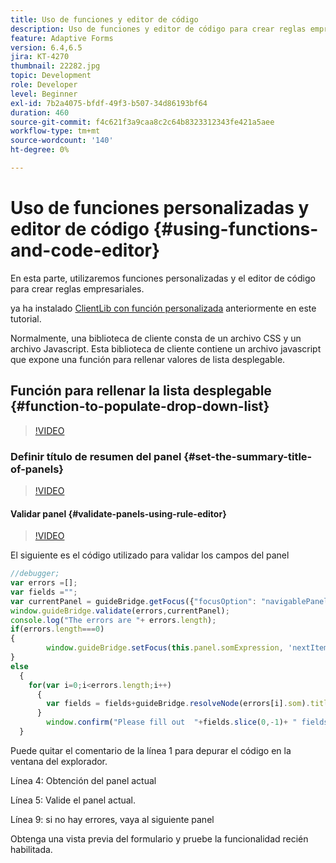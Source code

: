 ```yaml
---
title: Uso de funciones y editor de código
description: Uso de funciones y editor de código para crear reglas empresariales
feature: Adaptive Forms
version: 6.4,6.5
jira: KT-4270
thumbnail: 22282.jpg
topic: Development
role: Developer
level: Beginner
exl-id: 7b2a4075-bfdf-49f3-b507-34d86193bf64
duration: 460
source-git-commit: f4c621f3a9caa8c2c64b8323312343fe421a5aee
workflow-type: tm+mt
source-wordcount: '140'
ht-degree: 0%

---
```


# Uso de funciones personalizadas y editor de código {#using-functions-and-code-editor}

En esta parte, utilizaremos funciones personalizadas y el editor de código para crear reglas empresariales.

ya ha instalado [ClientLib con función personalizada](assets/client-libs-and-logo.zip) anteriormente en este tutorial.

Normalmente, una biblioteca de cliente consta de un archivo CSS y un archivo Javascript. Esta biblioteca de cliente contiene un archivo javascript que expone una función para rellenar valores de lista desplegable.


## Función para rellenar la lista desplegable {#function-to-populate-drop-down-list}

>[!VIDEO](https://video.tv.adobe.com/v/22282?quality=12&learn=on)

### Definir título de resumen del panel {#set-the-summary-title-of-panels}

>[!VIDEO](https://video.tv.adobe.com/v/28387?quality=12&learn=on)

#### Validar panel {#validate-panels-using-rule-editor}

>[!VIDEO](https://video.tv.adobe.com/v/28409?quality=12&learn=on)

El siguiente es el código utilizado para validar los campos del panel

```javascript
//debugger;
var errors =[];
var fields ="";
var currentPanel = guideBridge.getFocus({"focusOption": "navigablePanel"});
window.guideBridge.validate(errors,currentPanel);
console.log("The errors are "+ errors.length);
if(errors.length===0)
{
        window.guideBridge.setFocus(this.panel.somExpression, 'nextItem', true);
}
else
  {
    for(var i=0;i<errors.length;i++)
      {
        var fields = fields+guideBridge.resolveNode(errors[i].som).title+" , ";
      }
        window.confirm("Please fill out  "+fields.slice(0,-1)+ " fields");
  }
```

Puede quitar el comentario de la línea 1 para depurar el código en la ventana del explorador.

Línea 4: Obtención del panel actual

Línea 5: Valide el panel actual.

Línea 9: si no hay errores, vaya al siguiente panel

Obtenga una vista previa del formulario y pruebe la funcionalidad recién habilitada.
